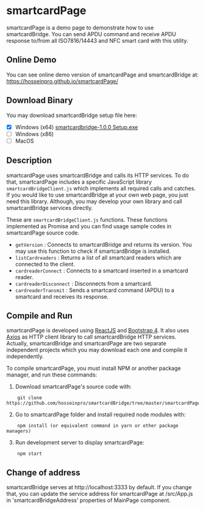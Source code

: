 # smartcardPage

smartcardPage is a demo page to demonstrate how to use smartcardBridge.
You can send APDU command and receive APDU response to/from all ISO7816/14443 and NFC smart card with this utility.

## Online Demo

You can see online demo version of smartcardPage and smartcardBridge at: https://hosseinpro.github.io/smartcardPage/

## Download Binary

You may download smartcardBridge setup file here:

- [x] Windows (x64) [smartcardbridge-1.0.0 Setup.exe](https://github.com/hosseinpro/smartcardPage/raw/master/smartcardBridge/out/make/squirrel.windows/x64/smartcardbridge-1.0.0%20Setup.exe)
- [ ] Windows (x86)
- [ ] MacOS

## Description

smartcardPage uses smartcardBridge and calls its HTTP services. To do that, smartcardPage includes a specific JavaScript library `smartcardBridgeClient.js` which implements all required calls and catches. If you would like to use smartcardBridge at your own web page, you just need this library. Although, you may develop your own library and call smartcardBridge services directly.

These are `smartcardBridgeClient.js` functions. These functions implemented as Promise and you can find usage sample codes in smartcardPage source code.

- `getVersion` : Connects to smartcardBridge and returns its version. You may use this function to check if smartcardBridge is installed.
- `listCardreaders` : Returns a list of all smartcard readers which are connected to the client.
- `cardreaderConnect` : Connects to a smartcard inserted in a smartcard reader.
- `cardreaderDisconnect` : Disconnects from a smartcard.
- `cardreaderTransmit` : Sends a smartcard command (APDU) to a smartcard and receives its response.

## Compile and Run

smartcardPage is developed using [ReactJS](https://reactjs.org) and [Bootstrap 4](https://getbootstrap.com). It also uses [Axios](https://github.com/axios) as HTTP client library to call smartcardBridge HTTP services. Actually, smartcardBridge and smartcardPage are two separate independent projects which you may download each one and compile it independently.

To compile smartcardPage, you must install NPM or another package manager, and run these commands:

1.  Download smartcardPage's source code with:

```
    git clone https://github.com/hosseinpro/smartcardBridge/tree/master/smartcardPage
```

2.  Go to smartcardPage folder and install required node modules with:

```
    npm install (or equivalent command in yarn or other package managers)
```

3.  Run development server to display smartcardPage:

```
    npm start
```

## Change of address

smartcardBridge serves at http://localhost:3333 by default. If you change that, you can update the service address for smartcardPage at /src/App.js in 'smartcardBridgeAddress' properties of MainPage component.
